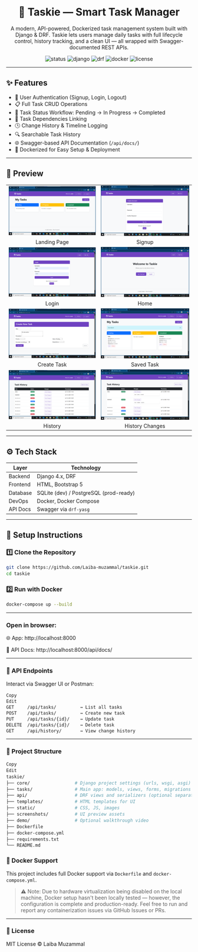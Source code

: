<h1 align="center">🧠 Taskie — Smart Task Manager</h1>

<p align="center">
  A modern, API-powered, Dockerized task management system built with Django & DRF. Taskie lets users manage daily tasks with full lifecycle control, history tracking, and a clean UI — all wrapped with Swagger-documented REST APIs.
</p>

<div align="center">
  <img src="https://img.shields.io/badge/Status-Production-brightgreen" alt="status"/>
  <img src="https://img.shields.io/badge/Django-4.x-success" alt="django"/>
  <img src="https://img.shields.io/badge/DRF-Enabled-blue" alt="drf"/>
  <img src="https://img.shields.io/badge/Docker-Ready-blue" alt="docker"/>
  <img src="https://img.shields.io/badge/License-MIT-yellow" alt="license"/>
</div>

---

## ✨ Features

- 🔐 User Authentication (Signup, Login, Logout)
- 📋 Full Task CRUD Operations
- 🔄 Task Status Workflow: Pending → In Progress → Completed
- 🔗 Task Dependencies Linking
- 🕓 Change History & Timeline Logging
- 🔍 Searchable Task History
- 🌐 Swagger-based API Documentation (`/api/docs/`)
- 🐳 Dockerized for Easy Setup & Deployment

---

## 📸 Preview

<table> <tr> <td><img src="Screenshots/landing_page.png" width="100%"/></td> <td><img src="Screenshots/signup.png" width="100%"/></td> </tr> <tr> <td align="center">Landing Page</td> <td align="center">Signup</td> </tr> <tr> <td><img src="Screenshots/login.png" width="100%"/></td> <td><img src="Screenshots/home.png" width="100%"/></td> </tr> <tr> <td align="center">Login</td> <td align="center">Home</td> </tr> <tr> <td><img src="Screenshots/create_task.png" width="100%"/></td> <td><img src="Screenshots/saved_task.png" width="100%"/></td> </tr> <tr> <td align="center">Create Task</td> <td align="center">Saved Task</td> </tr> <tr> <td><img src="Screenshots/history.png" width="100%"/></td> <td><img src="Screenshots/history_changes.png" width="100%"/></td> </tr> <tr> <td align="center">History</td> <td align="center">History Changes</td> </tr> </table>

---

## ⚙️ Tech Stack

| Layer      | Technology                |
|------------|---------------------------|
| Backend    | Django 4.x, DRF            |
| Frontend   | HTML, Bootstrap 5          |
| Database   | SQLite (dev) / PostgreSQL (prod-ready) |
| DevOps     | Docker, Docker Compose     |
| API Docs   | Swagger via `drf-yasg`     |

---

## 🚀 Setup Instructions

### 1️⃣ Clone the Repository

```bash
git clone https://github.com/Laiba-muzammal/taskie.git
cd taskie
```

### 2️⃣ Run with Docker
```bash
docker-compose up --build
```

---

### Open in browser:

🌐 App: http://localhost:8000

📘 API Docs: http://localhost:8000/api/docs/

---

### 🔌 API Endpoints
Interact via Swagger UI or Postman:

```pgsql
Copy
Edit
GET     /api/tasks/         → List all tasks  
POST    /api/tasks/         → Create new task  
PUT     /api/tasks/{id}/    → Update task  
DELETE  /api/tasks/{id}/    → Delete task  
GET     /api/history/       → View change history
```

---

### 🧩 Project Structure
```graphql
Copy
Edit
taskie/
├── core/                 # Django project settings (urls, wsgi, asgi)
├── tasks/                # Main app: models, views, forms, migrations
├── api/                  # DRF views and serializers (optional separation)
├── templates/            # HTML templates for UI
├── static/               # CSS, JS, images
├── screenshots/          # UI preview assets
├── demo/                 # Optional walkthrough video
├── Dockerfile
├── docker-compose.yml
├── requirements.txt
└── README.md

```

### 🐳 Docker Support

This project includes full Docker support via `Dockerfile` and `docker-compose.yml`.

> ⚠️ Note: Due to hardware virtualization being disabled on the local machine, Docker setup hasn't been locally tested — however, the configuration is complete and production-ready. Feel free to run and report any containerization issues via GitHub Issues or PRs.

---

### 🧾 License
MIT License © Laiba Muzammal
